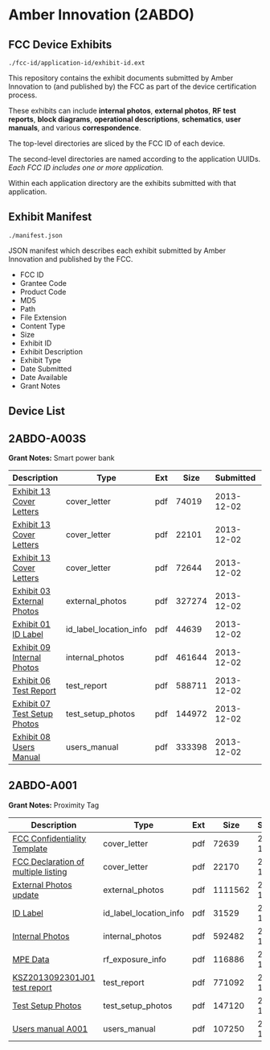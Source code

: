 # Amber Innovation (2ABDO)
## FCC Device Exhibits

```
./fcc-id/application-id/exhibit-id.ext
```

This repository contains the exhibit documents submitted by Amber Innovation to (and published by) the FCC as part of the device certification process.

These exhibits can include **internal photos**, **external photos**, **RF test reports**, **block diagrams**, **operational descriptions**, **schematics**, **user manuals**, and various **correspondence**.

The top-level directories are sliced by the FCC ID of each device.

The second-level directories are named according to the application UUIDs. *Each FCC ID includes one or more application.*

Within each application directory are the exhibits submitted with that application. 

## Exhibit Manifest

```
./manifest.json
```

JSON manifest which describes each exhibit submitted by Amber Innovation and published by the FCC.

- FCC ID
- Grantee Code
- Product Code
- MD5
- Path
- File Extension
- Content Type
- Size
- Exhibit ID
- Exhibit Description
- Exhibit Type
- Date Submitted
- Date Available
- Grant Notes

## Device List
## 2ABDO-A003S
**Grant Notes:** Smart power bank

| Description | Type | Ext | Size | Submitted | Available |
| ----------- | ---- | --- | ---- | --------- | --------- |
| [Exhibit 13 Cover Letters](2ABDO-A003S/e843244ac2d4fa21e2a370ead39470b8/2131334.pdf) | cover_letter | pdf | 74019 | 2013-12-02 | 2013-12-02 |
| [Exhibit 13 Cover Letters](2ABDO-A003S/e843244ac2d4fa21e2a370ead39470b8/2131332.pdf) | cover_letter | pdf | 22101 | 2013-12-02 | 2013-12-02 |
| [Exhibit 13 Cover Letters](2ABDO-A003S/e843244ac2d4fa21e2a370ead39470b8/2131333.pdf) | cover_letter | pdf | 72644 | 2013-12-02 | 2013-12-02 |
| [Exhibit 03 External Photos](2ABDO-A003S/e843244ac2d4fa21e2a370ead39470b8/2131323.pdf) | external_photos | pdf | 327274 | 2013-12-02 | 2013-12-02 |
| [Exhibit 01 ID Label](2ABDO-A003S/e843244ac2d4fa21e2a370ead39470b8/2131322.pdf) | id_label_location_info | pdf | 44639 | 2013-12-02 | 2013-12-02 |
| [Exhibit 09 Internal Photos](2ABDO-A003S/e843244ac2d4fa21e2a370ead39470b8/2131330.pdf) | internal_photos | pdf | 461644 | 2013-12-02 | 2013-12-02 |
| [Exhibit 06 Test Report](2ABDO-A003S/e843244ac2d4fa21e2a370ead39470b8/2131327.pdf) | test_report | pdf | 588711 | 2013-12-02 | 2013-12-02 |
| [Exhibit 07 Test Setup Photos](2ABDO-A003S/e843244ac2d4fa21e2a370ead39470b8/2131328.pdf) | test_setup_photos | pdf | 144972 | 2013-12-02 | 2013-12-02 |
| [Exhibit 08 Users Manual](2ABDO-A003S/e843244ac2d4fa21e2a370ead39470b8/2131329.pdf) | users_manual | pdf | 333398 | 2013-12-02 | 2013-12-02 |
## 2ABDO-A001
**Grant Notes:** Proximity Tag

| Description | Type | Ext | Size | Submitted | Available |
| ----------- | ---- | --- | ---- | --------- | --------- |
| [FCC Confidentiality Template](2ABDO-A001/dfb3f43399e147554af171f5e67a926d/2129165.pdf) | cover_letter | pdf | 72639 | 2013-11-27 | 2013-11-27 |
| [FCC Declaration of multiple listing](2ABDO-A001/dfb3f43399e147554af171f5e67a926d/2129166.pdf) | cover_letter | pdf | 22170 | 2013-11-27 | 2013-11-27 |
| [External Photos update](2ABDO-A001/dfb3f43399e147554af171f5e67a926d/2129156.pdf) | external_photos | pdf | 1111562 | 2013-11-27 | 2013-11-27 |
| [ID Label](2ABDO-A001/dfb3f43399e147554af171f5e67a926d/2129155.pdf) | id_label_location_info | pdf | 31529 | 2013-11-27 | 2013-11-27 |
| [Internal Photos](2ABDO-A001/dfb3f43399e147554af171f5e67a926d/2129162.pdf) | internal_photos | pdf | 592482 | 2013-11-27 | 2013-11-27 |
| [MPE Data](2ABDO-A001/dfb3f43399e147554af171f5e67a926d/2129163.pdf) | rf_exposure_info | pdf | 116886 | 2013-11-27 | 2013-11-27 |
| [KSZ2013092301J01 test report](2ABDO-A001/dfb3f43399e147554af171f5e67a926d/2129159.pdf) | test_report | pdf | 771092 | 2013-11-27 | 2013-11-27 |
| [Test Setup Photos](2ABDO-A001/dfb3f43399e147554af171f5e67a926d/2129160.pdf) | test_setup_photos | pdf | 147120 | 2013-11-27 | 2013-11-27 |
| [Users manual A001](2ABDO-A001/dfb3f43399e147554af171f5e67a926d/2129161.pdf) | users_manual | pdf | 107250 | 2013-11-27 | 2013-11-27 |
